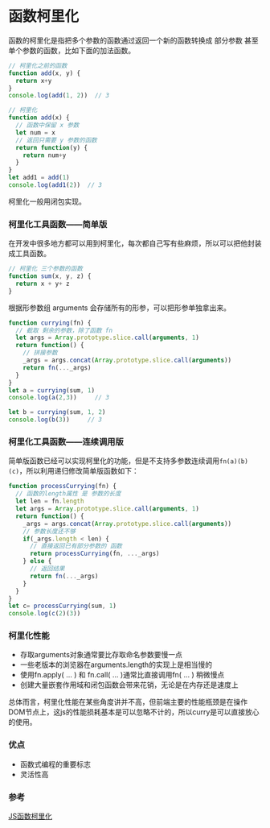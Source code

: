 # 函数柯里化
函数的柯里化是指把多个参数的函数通过返回一个新的函数转换成 部分参数 甚至 单个参数的函数，比如下面的加法函数。
```javascript
// 柯里化之前的函数
function add(x, y) {
  return x+y
}
console.log(add(1, 2))  // 3

// 柯里化
function add(x) {
  // 函数中保留 x 参数
  let num = x
  // 返回只需要 y 参数的函数
  return function(y) {
    return num+y
  }
}
let add1 = add(1)
console.log(add1(2))  // 3
```
柯里化一般用闭包实现。
### 柯里化工具函数——简单版
在开发中很多地方都可以用到柯里化，每次都自己写有些麻烦，所以可以把他封装成工具函数。
```javascript
// 柯里化 三个参数的函数
function sum(x, y, z) {
  return x + y+ z
}
```
根据形参数组 arguments 会存储所有的形参，可以把形参单独拿出来。
```javascript
function currying(fn) {
  // 截取 剩余的参数，除了函数 fn
  let args = Array.prototype.slice.call(arguments, 1)
  return function() {
    // 拼接参数
    _args = args.concat(Array.prototype.slice.call(arguments))
    return fn(..._args)
  }
}
let a = currying(sum, 1)
console.log(a(2,3))     // 3

let b = currying(sum, 1, 2)
console.log(b(3))     // 3
```
### 柯里化工具函数——连续调用版
简单版函数已经可以实现柯里化的功能，但是不支持多参数连续调用`fn(a)(b)(c)`，所以利用递归修改简单版函数如下：
```javascript
function processCurrying(fn) {
  // 函数的length属性 是 参数的长度
  let len = fn.length
  let args = Array.prototype.slice.call(arguments, 1)
  return function() {
    _args = args.concat(Array.prototype.slice.call(arguments))
    // 参数长度还不够
    if(_args.length < len) {
      // 直接返回已有部分参数的 函数
      return processCurrying(fn, ..._args)
    } else {
      // 返回结果
      return fn(..._args)
    }
  }
}
let c= processCurrying(sum, 1)
console.log(c(2)(3))
```
### 柯里化性能
- 存取arguments对象通常要比存取命名参数要慢一点
- 一些老版本的浏览器在arguments.length的实现上是相当慢的
- 使用fn.apply( … ) 和 fn.call( … )通常比直接调用fn( … ) 稍微慢点
- 创建大量嵌套作用域和闭包函数会带来花销，无论是在内存还是速度上

总体而言，柯里化性能在某些角度讲并不高，但前端主要的性能瓶颈是在操作DOM节点上，这js的性能损耗基本是可以忽略不计的，所以curry是可以直接放心的使用。

### 优点
- 函数式编程的重要标志
- 灵活性高

### 参考 
[JS函数柯里化](https://www.cnblogs.com/plBlog/p/12356042.html)

